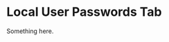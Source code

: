 [title]: # (Local User Passwords Tab)
[tags]: # (XXX)
[priority]: # (1756)
# Local User Passwords Tab
Something here.
